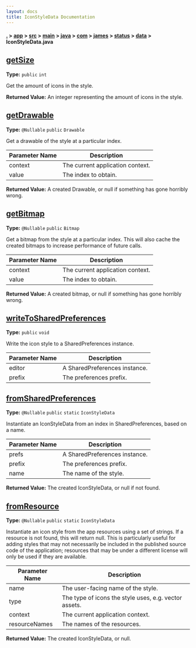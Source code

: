 ```yaml
---
layout: docs
title: IconStyleData Documentation
---
```

#### [.](./../../../../../../../../index) > [app](./../../../../../../../index) > [src](./../../../../../../index) > [main](./../../../../../index) > [java](./../../../../index) > [com](./../../../index) > [james](./../../index) > [status](./../index) > [data](./index) > **IconStyleData.java**

## [getSize](https://github.com/fennifith/Status/blob/master/app/src/main/java/com/james/status/data/IconStyleData.java#L75)

**Type:** `public` `int`

Get the amount of icons in the style. 






**Returned Value:** An integer representing the amount of icons in the style.  








## [getDrawable](https://github.com/fennifith/Status/blob/master/app/src/main/java/com/james/status/data/IconStyleData.java#L86)

**Type:** `@Nullable` `public` `Drawable`

Get a drawable of the style at a particular index. 





|Parameter Name|Description|
|-----|-----|
|context|The current application context.|
|value|The index to obtain.|


**Returned Value:** A created Drawable, or null if something has gone horribly wrong.  








## [getBitmap](https://github.com/fennifith/Status/blob/master/app/src/main/java/com/james/status/data/IconStyleData.java#L122)

**Type:** `@Nullable` `public` `Bitmap`

Get a bitmap from the style at a particular index. This will 
also cache the created bitmaps to increase performance of future 
calls. 





|Parameter Name|Description|
|-----|-----|
|context|The current application context.|
|value|The index to obtain.|


**Returned Value:** A created bitmap, or null if something has gone horribly wrong.  








## [writeToSharedPreferences](https://github.com/fennifith/Status/blob/master/app/src/main/java/com/james/status/data/IconStyleData.java#L146)

**Type:** `public` `void`

Write the icon style to a SharedPreferences instance. 





|Parameter Name|Description|
|-----|-----|
|editor|A SharedPreferences instance.|
|prefix|The preferences prefix.  |








## [fromSharedPreferences](https://github.com/fennifith/Status/blob/master/app/src/main/java/com/james/status/data/IconStyleData.java#L161)

**Type:** `@Nullable` `public` `static` `IconStyleData`

Instantiate an IconStyleData from an index in SharedPreferences, based on a name. 





|Parameter Name|Description|
|-----|-----|
|prefs|A SharedPreferences instance.|
|prefix|The preferences prefix.|
|name|The name of the style.|


**Returned Value:** The created IconStyleData, or null if not found.  








## [fromResource](https://github.com/fennifith/Status/blob/master/app/src/main/java/com/james/status/data/IconStyleData.java#L209)

**Type:** `@Nullable` `public` `static` `IconStyleData`

Instantiate an icon style from the app resources using a set of strings. 
If a resource is not found, this will return null. This is particularly 
useful for adding styles that may not necessarily be included in the 
published source code of the application; resources that may be under 
a different license will only be used if they are available. 





|Parameter Name|Description|
|-----|-----|
|name|The user-facing name of the style.|
|type|The type of icons the style uses, e.g. vector assets.|
|context|The current application context.|
|resourceNames|The names of the resources.|


**Returned Value:** The created IconStyleData, or null.  








